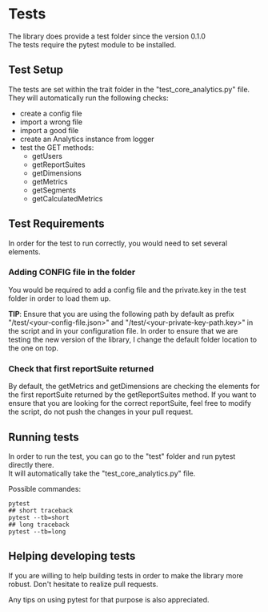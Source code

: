 # Tests

The library does provide a test folder since the version 0.1.0\
The tests require the pytest module to be installed.

## Test Setup

The tests are set within the trait folder in the "test_core_analytics.py" file.\
They will automatically run the following checks:

* create a config file
* import a wrong file
* import a good file
* create an Analytics instance from logger
* test the GET methods:
  * getUsers
  * getReportSuites
  * getDimensions
  * getMetrics
  * getSegments
  * getCalculatedMetrics

## Test Requirements

In order for the test to run correctly, you would need to set several elements.

### Adding CONFIG file in the folder

You would be required to add a config file and the private.key in the test folder in order to load them up.

**TIP**: Ensure that you are using the following path by default as prefix "/test/<your-config-file.json>" and "/test/<your-private-key-path.key>" in the script and in your configuration file.
In order to ensure that we are testing the new version of the library, I change the default folder location to the one on top.

### Check that first reportSuite returned

By default, the getMetrics and getDimensions are checking the elements for the first reportSuite returned by the getReportSuites method.
If you want to ensure that you are looking for the correct reportSuite, feel free to modify the script, do not push the changes in your pull request.

## Running tests

In order to run the test, you can go to the "test" folder and run pytest directly there.\
It will automatically take the "test_core_analytics.py" file. 

Possible commandes:

```shell
pytest
## short traceback
pytest --tb=short
## long traceback
pytest --tb=long
```

## Helping developing tests

If you are willing to help building tests in order to make the library more robust. Don't hesitate to realize pull requests.

Any tips on using pytest for that purpose is also appreciated. 
